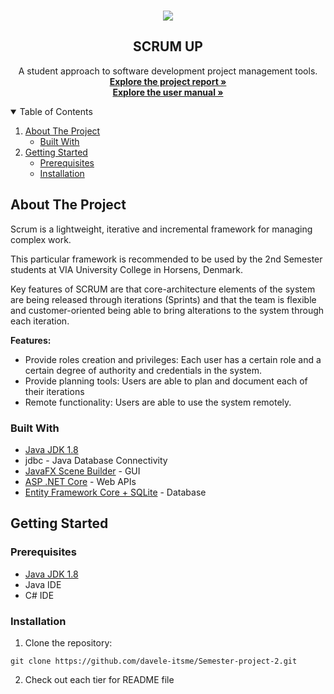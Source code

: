 <!-- INTRODUCTION -->
<br />
<p align="center">
    <img src="https://user-images.githubusercontent.com/42817904/117194582-8aef0100-ade4-11eb-8d9d-5cfd98d60e9e.png"/>
  <h2 align="center">SCRUM UP</h2>
  <p align="center">
    A student approach to software development project management tools.
    <br />
    <a href="https://drive.google.com/file/d/1h2cLj1pzEAhUC4m7TYT2P2HXZQH1-rGA/view?usp=sharing"><strong>Explore the project report »</strong></a>
    <br/>
    <a href="https://drive.google.com/file/d/1-lVEbOgG-SKqOaqZsePi81gwF9fyLYex/view?usp=sharing"><strong>Explore the user manual »</strong></a>
    <br />
  </p>
</p>

<!-- TABLE OF CONTENTS -->
<details open="open">
  <summary>Table of Contents</summary>
  <ol>
    <li>
      <a href="#about-the-project">About The Project</a>
      <ul>
        <li><a href="#built-with">Built With</a></li>
      </ul>
    </li>
    <li>
      <a href="#getting-started">Getting Started</a>
      <ul>
        <li><a href="#prerequisites">Prerequisites</a></li>
        <li><a href="#installation">Installation</a></li>
      </ul>
    </li>
  </ol>
</details>

<!-- ABOUT THE PROJECT -->
## About The Project

Scrum is a lightweight, iterative and incremental framework for managing complex work. 

This particular framework is recommended to be used by the 2nd Semester students at VIA University College in Horsens, Denmark.

Key features of SCRUM are that core-architecture elements of the system are being released through iterations (Sprints) and that the team is flexible and customer-oriented being able to bring alterations to the system through each iteration. 


<strong>Features:</strong>
* Provide roles creation and privileges: Each user has a certain role and a certain degree of authority and credentials in the system. 
* Provide planning tools: Users are able to plan and document each of their iterations 
* Remote functionality: Users are able to use the system remotely.

### Built With

* [Java JDK 1.8](https://www.oracle.com/java/technologies/javase/javase-jdk8-downloads.html)
* jdbc - Java Database Connectivity
* [JavaFX Scene Builder](https://gluonhq.com/products/scene-builder/) - GUI
* [ASP .NET Core](https://dotnet.microsoft.com/download) - Web APIs
* [Entity Framework Core + SQLite](https://docs.microsoft.com/en-us/ef/core/) - Database

<!-- GETTING STARTED -->
## Getting Started

### Prerequisites

* [Java JDK 1.8](https://www.oracle.com/java/technologies/javase/javase-jdk8-downloads.html)
* Java IDE
* C# IDE

### Installation

1. Clone the repository:
  ```
 git clone https://github.com/davele-itsme/Semester-project-2.git
  ```
2. Check out each tier for README file


